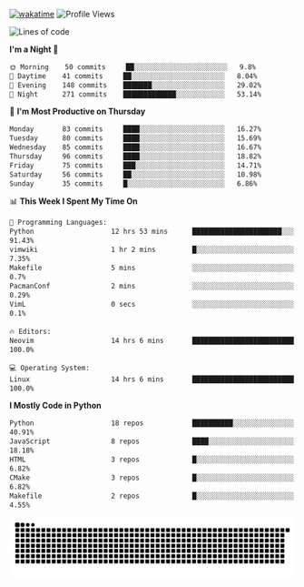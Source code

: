 [![wakatime](https://wakatime.com/badge/user/b920b284-3cde-4cd4-b72e-f7f22d050b16.svg)](https://wakatime.com/@b920b284-3cde-4cd4-b72e-f7f22d050b16)
![Profile Views](http://img.shields.io/badge/Profile%20Views-4586-blue)
<!--START_SECTION:waka-->
![Lines of code](https://img.shields.io/badge/From%20Hello%20World%20I%27ve%20Written--288%20Thousand%20lines%20of%20code-blue)

**I'm a Night 🦉** 

```text
🌞 Morning    50 commits     ██░░░░░░░░░░░░░░░░░░░░░░░   9.8% 
🌆 Daytime    41 commits     ██░░░░░░░░░░░░░░░░░░░░░░░   8.04% 
🌃 Evening    148 commits    ███████░░░░░░░░░░░░░░░░░░   29.02% 
🌙 Night      271 commits    █████████████░░░░░░░░░░░░   53.14%

```
📅 **I'm Most Productive on Thursday** 

```text
Monday       83 commits     ████░░░░░░░░░░░░░░░░░░░░░   16.27% 
Tuesday      80 commits     ████░░░░░░░░░░░░░░░░░░░░░   15.69% 
Wednesday    85 commits     ████░░░░░░░░░░░░░░░░░░░░░   16.67% 
Thursday     96 commits     ████░░░░░░░░░░░░░░░░░░░░░   18.82% 
Friday       75 commits     ███░░░░░░░░░░░░░░░░░░░░░░   14.71% 
Saturday     56 commits     ██░░░░░░░░░░░░░░░░░░░░░░░   10.98% 
Sunday       35 commits     █░░░░░░░░░░░░░░░░░░░░░░░░   6.86%

```


📊 **This Week I Spent My Time On** 

```text
💬 Programming Languages: 
Python                   12 hrs 53 mins      ██████████████████████░░░   91.43% 
vimwiki                  1 hr 2 mins         █░░░░░░░░░░░░░░░░░░░░░░░░   7.35% 
Makefile                 5 mins              ░░░░░░░░░░░░░░░░░░░░░░░░░   0.7% 
PacmanConf               2 mins              ░░░░░░░░░░░░░░░░░░░░░░░░░   0.29% 
VimL                     0 secs              ░░░░░░░░░░░░░░░░░░░░░░░░░   0.1%

🔥 Editors: 
Neovim                   14 hrs 6 mins       █████████████████████████   100.0%

💻 Operating System: 
Linux                    14 hrs 6 mins       █████████████████████████   100.0%

```

**I Mostly Code in Python** 

```text
Python                   18 repos            ██████████░░░░░░░░░░░░░░░   40.91% 
JavaScript               8 repos             ████░░░░░░░░░░░░░░░░░░░░░   18.18% 
HTML                     3 repos             █░░░░░░░░░░░░░░░░░░░░░░░░   6.82% 
CMake                    3 repos             █░░░░░░░░░░░░░░░░░░░░░░░░   6.82% 
Makefile                 2 repos             █░░░░░░░░░░░░░░░░░░░░░░░░   4.55%

```



<!--END_SECTION:waka-->
![Snake animation](https://raw.githubusercontent.com/timmypidashev/timmypidashev/main/commits.svg)
